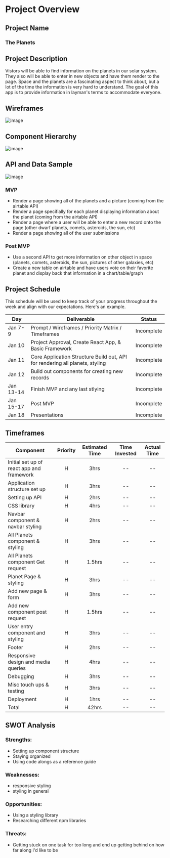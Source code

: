 # Project Overview

## Project Name
<h3>The Planets</h3>

## Project Description
<p>Vistors will be able to find information on the planets in our solar system. They also will be able to enter in new objects and have them render to the page. Space and the planets are a fascinating aspect to think about, but a lot of the time the information is very hard to understand. The goal of this app is to provide information in layman's terms to accommodate everyone. </p>

## Wireframes
![image](https://user-images.githubusercontent.com/80793283/148693507-68613e94-5ee5-48d7-b828-6a8cdca9ec97.png)
<br/>

## Component Hierarchy
![image](https://user-images.githubusercontent.com/80793283/148693833-7c19af04-41b7-4743-8d9b-9df64d1cb2ef.png)


## API and Data Sample

![image](https://user-images.githubusercontent.com/80793283/148663154-2fd0d387-693c-40bf-b677-7b325444dda1.png)


### MVP
- Render a page showing all of the planets and a picture (coming from the airtable API)
- Render a page specifially for each planet displaying information about the planet (coming from the airtable API)
- Render a page where a user will be able to enter a new record onto the page (other dwarf planets, comets, asteroids, the sun, etc)
- Render a page showing all of the user submissions


### Post MVP
- Use a second API to get more information on other object in space (planets, comets, asteroids, the sun, pictures of other galaxies, etc)
- Create a new table on airtable and have users vote on their favorite planet and display back that information in a chart/table/graph

## Project Schedule

This schedule will be used to keep track of your progress throughout the week and align with our expectations. Here's an example.

|  Day | Deliverable | Status
|---|---| ---|
|Jan 7-9| Prompt / Wireframes / Priority Matrix / Timeframes | Incomplete
|Jan 10| Project Approval, Create React App, & Basic Framework | Incomplete
|Jan 11| Core Application Structure Build out, API for rendering all planets, styling | Incomplete
|Jan 12| Build out components for creating new records | Incomplete
|Jan 13-14| Finish MVP and any last stlying  | Incomplete
|Jan 15-17| Post MVP | Incomplete
|Jan 18| Presentations | Incomplete

## Timeframes

| Component | Priority | Estimated Time | Time Invested | Actual Time |
| --- | :---: |  :---: | :---: | :---: |
| Initial set up of react app and framework | H | 3hrs| -- | -- |
| Application structure set up | H | 3hrs| -- | -- |
| Setting up API | H | 2hrs| -- | -- |
| CSS library | H | 4hrs| -- | -- |
| Navbar component & navbar styling | H | 2hrs| -- | -- |
| All Planets component & styling | H | 3hrs| -- | -- |
| All Planets component Get request | H | 1.5hrs| -- | -- |
| Planet Page & styling | H | 3hrs| -- | -- |
| Add new page & form | H | 3hrs| -- | -- 
| Add new component post request | H | 1.5hrs| -- | -- |
| User entry component and styling | H | 3hrs| -- | -- |
| Footer | H | 2hrs| -- | -- |
| Responsive design and media queries | H | 4hrs| -- | -- |
| Debugging | H | 3hrs| -- | -- |
| Misc touch ups & testing | H | 3hrs| -- | -- |
| Deployment | H | 1hrs| -- | -- |
| Total | H | 42hrs| -- | -- |

## SWOT Analysis

### Strengths:
- Setting up component structure
- Staying organized
- Using code alongs as a reference guide

### Weaknesses:
- responsive styling
- styling in general

### Opportunities:
- Using a styling library
- Researching different npm libraries 

### Threats:
- Getting stuck on one task for too long and end up getting behind on how far along I'd like to be

